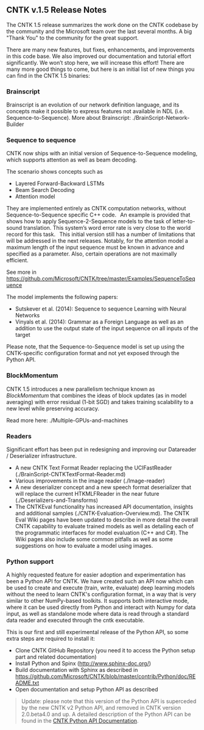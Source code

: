 ## CNTK v.1.5 Release Notes

The CNTK 1.5 release summarizes the work done on the CNTK codebase by the community and the Microsoft team over the last several months. A big "Thank You" to the community for the great support.

There are many new features, but fixes, enhancements, and improvements in this code base. We also improved our documentation and tutorial effort significantly. We won’t stop here, we will increase this effort! There are many more good things to come, but here is an initial list of new things you can find in the CNTK 1.5 binaries:

### Brainscript

Brainscript is an evolution of our network definition language, and its concepts make it possible to express features not available in NDL (i.e. Sequence-to-Sequence). More about Brainscript: ./BrainScript-Network-Builder

### Sequence to sequence 

CNTK now ships with an initial version of Sequence-to-Sequence modeling, which supports attention as well as beam decoding. 
 
The scenario shows concepts such as 
* Layered Forward-Backward LSTMs 
* Beam Search Decoding 
* Attention model 
 
They are implemented entirely as CNTK computation networks, without Sequence-to-Sequence specific C++ code. 
  
An example is provided that shows how to apply Sequence-2-Sequence models to the task of letter-to-sound translation. This system’s word error rate is very close to the world record for this task. 
  
This initial version still has a number of limitations that will be addressed in the next releases. Notably, for the attention model a maximum length of the input sequence must be known in advance and specified as a parameter. Also, certain operations are not maximally efficient. 
 
See more in https://github.com/Microsoft/CNTK/tree/master/Examples/SequenceToSequence

The model implements the following papers: 
* Sutskever et al. (2014): Sequence to sequence Learning with Neural Networks 
* Vinyals et al. (2014): Grammar as a Foreign Language as well as an addition to use the output state of the input sequence on all inputs of the target  
 
Please note, that the Sequence-to-Sequence model is set up using the CNTK-specific configuration format and not yet exposed through the Python API. 

### BlockMomentum

CNTK 1.5 introduces a new parallelism technique known as *BlockMomentum* that combines the ideas of block updates (as in model averaging) with error residual (1-bit SGD) and takes training scalability to a new level while preserving accuracy.

Read more here: ./Multiple-GPUs-and-machines

### Readers

Significant effort has been put in redesigning and improving our Datareader / Deserializer infrastructure.

* A new CNTK Text Format Reader replacing the UCIFastReader (./BrainScript-CNTKTextFormat-Reader.md)
* Various improvements in the image reader (./Image-reader)
* A new deserializer concept and a new speech format deserializer that will replace the current HTKMLFReader in the near future (./Deserializers-and-Transforms)
* The CNTKEval functionality has increased API documentation, insights and additional samples (./CNTK-Evaluation-Overview.md). The CNTK Eval Wiki pages have been updated to describe in more detail the overall CNTK capability to evaluate trained models as well as detailing each of the programmatic interfaces for model evaluation (C++ and C#). The Wiki pages also include some common pitfalls as well as some suggestions on how to evaluate a model using images.

### Python support
A highly requested feature for easier adoption and experimentation has been a Python API for CNTK. We have created such an API now which can be used to create and execute (train, write, evaluate) deep learning models without the need to learn CNTK's configuration format, in a way that is very similar to other NumPy-based toolkits. It supports both interactive mode, where it can be used directly from Python and interact with Numpy for data input, as well as standalone mode where data is read through a standard data reader and executed through the cntk executable.

This is our first and still experimental release of the Python API, so some extra steps are required to install it:

* Clone CNTK GitHub Repository (you need it to access the Python setup part and related documentation)
* Install Python and Spinx (http://www.sphinx-doc.org/)
* Build documentation with Sphinx as described in https://github.com/Microsoft/CNTK/blob/master/contrib/Python/doc/README.txt
* Open documentation and setup Python API as described

> Update: please note that this version of the Python API is superceded by the
> new CNTK v2 Python API, and removed in CNTK version 2.0.beta4.0 and up. A
> detailed description of the Python API can be found in the [CNTK Python API
> Documentation](https://cntk.ai/pythondocs/).
